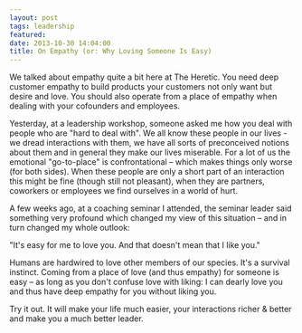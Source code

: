 ```yaml
---
layout: post
tags: leadership
featured: 
date: 2013-10-30 14:04:00
title: On Empathy (or: Why Loving Someone Is Easy)
---
```

We talked about empathy quite a bit here at The Heretic. You need deep customer empathy to build products your customers not only want but desire and love. You should also operate from a place of empathy when dealing with your cofounders and employees.

Yesterday, at a leadership workshop, someone asked me how you deal with people who are "hard to deal with". We all know these people in our lives - we dread interactions with them, we have all sorts of preconceived notions about them and in general they make our lives miserable. For a lot of us the emotional "go-to-place" is confrontational – which makes things only worse (for both sides). When these people are only a short part of an interaction this might be fine (though still not pleasant), when they are partners, coworkers or employees we find ourselves in a world of hurt.

A few weeks ago, at a coaching seminar I attended, the seminar leader said something very profound which changed my view of this situation – and in turn changed my whole outlook:

"It's easy for me to love you. And that doesn't mean that I like you."

Humans are hardwired to love other members of our species. It's a survival instinct. Coming from a place of love (and thus empathy) for someone is easy – as long as you don't confuse love with liking: I can dearly love you and thus have deep empathy for you without liking you.

Try it out. It will make your life much easier, your interactions richer & better and make you a much better leader.